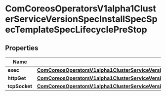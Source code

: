 
# ComCoreosOperatorsV1alpha1ClusterServiceVersionSpecInstallSpecSpecTemplateSpecLifecyclePreStop

## Properties
Name | Type | Description | Notes
------------ | ------------- | ------------- | -------------
**exec** | [**ComCoreosOperatorsV1alpha1ClusterServiceVersionSpecInstallSpecSpecTemplateSpecLifecyclePostStartExec**](ComCoreosOperatorsV1alpha1ClusterServiceVersionSpecInstallSpecSpecTemplateSpecLifecyclePostStartExec.md) |  |  [optional]
**httpGet** | [**ComCoreosOperatorsV1alpha1ClusterServiceVersionSpecInstallSpecSpecTemplateSpecLifecyclePostStartHttpGet**](ComCoreosOperatorsV1alpha1ClusterServiceVersionSpecInstallSpecSpecTemplateSpecLifecyclePostStartHttpGet.md) |  |  [optional]
**tcpSocket** | [**ComCoreosOperatorsV1alpha1ClusterServiceVersionSpecInstallSpecSpecTemplateSpecLifecyclePostStartTcpSocket**](ComCoreosOperatorsV1alpha1ClusterServiceVersionSpecInstallSpecSpecTemplateSpecLifecyclePostStartTcpSocket.md) |  |  [optional]



